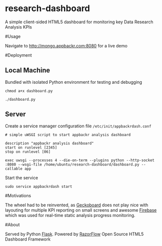 research-dashboard
==================

A simple client-sided HTML5 dashboard for monitoring key Data Research Analysis KPIs

#Usage

Navigate to http://mongo.appbackr.com:8080 for a live demo

#Deployment

## Local Machine

Bundled with isolated Python environment for testing and debugging

```
chmod a+x dashboard.py
```

```
./dashboard.py
```

## Server

Create a service manager configuration file `/etc/init/appbackrdash.conf`

```
# simple uWSGI script to start appbackr analysis dashboard

description "appbackr analysis dashboard"
start on runlevel [2345]
stop on runlevel [06]

exec uwsgi --processes 4 --die-on-term --plugins python --http-socket :8080 --wsgi-file /home/ubuntu/research-dashboard/dashboard.py --callable app
```

Start the service

```
sudo service appbackrdash start
```

#Motivations

The wheel had to be reinvented, as [Geckoboard](https://www.geckoboard.com/) does not play nice with layouting for multiple KPI reporting on small screens and awesome [Firebase](https://www.firebase.com/) which was used for real-time static analysis progress monitoring.

#About

Served by Python [Flask](http://flask.pocoo.org). Powered by [RazorFlow](https://www.razorflow.com/) Open Source HTML5 Dashboard Framework